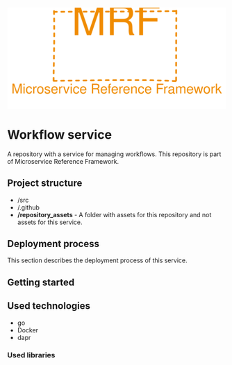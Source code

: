 <p align="center">
    <img src="./repository_assets/mrf_logo.svg" alt="Microservice Reference Framework logo" />
</p>

# Workflow service
A repository with a service for managing workflows. This repository is part of Microservice Reference Framework.

## Project structure
- /src
- /.github
- **/repository_assets** - A folder with assets for this repository and not assets for this service.

## Deployment process
This section describes the deployment process of this service.

## Getting started

## Used technologies
- go
- Docker
- dapr

### Used libraries
